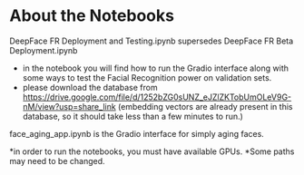 # About the Notebooks

DeepFace FR Deployment and Testing.ipynb supersedes DeepFace FR Beta Deployment.ipynb
- in the notebook you will find how to run the Gradio interface along with some ways to test the Facial Recognition power on validation sets. 
- please download the database from https://drive.google.com/file/d/1252bZG0sUNZ_eJZlZKTobUmOLeV9G-nM/view?usp=share_link (embedding vectors are already present in this database, so it should take less than a few minutes to run.)

face_aging_app.ipynb is the Gradio interface for simply aging faces.



*in order to run the notebooks, you must have available GPUs. 
*Some paths may need to be changed.
